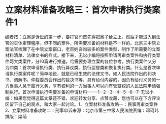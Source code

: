 # 立案材料准备攻略三：首次申请执行类案件1

编者按：立案是诉讼的第一步，要打官司首先得把案子给立上，然后才能进入到法官的实体审理程序。但不同的案件，所需要准备的材料是不一样的。北京三中院立案法官梳理了在中院立案窗口，老百姓咨询较多的案件类型，制作了所需要的立案材料清单、法律文书的样式。接下来，无讼小编将按照申请再审类案件和执行类案件两大类案件，分10篇进行推送，给需要办理立案的各位参考。执行类案件又分为四类：首次申请执行类、执行异议类、执行监督类和恢复执行类。什么是首次申请执行类案件呢？简单地说，就是已经生效的法律文书，如人民法院作出的判决书、调解书，仲裁委员会作出的裁决书等，具有给付内容的，因负有给付义务的一方当事人怠于履行义务，享有权利的一方当事人可以向有管辖权的人民法院申请强制执行。首次申请执行需要准备的申请材料——-1--2--3--4--5--6--7-无讼小编：如果您觉得这篇文章还不错，欢迎转发分享、点赞收藏，您也可以在下方评论区留下自己的观点，和大家一起讨论。1、立案材料准备攻略一：民事再审类案件2、立案材料准备攻略二：刑事申诉来源：北京市第三中级人民法院责编：邓珂玮排版：梁萌

